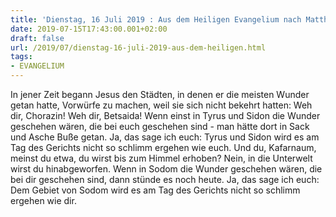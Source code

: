 ```yaml
---
title: 'Dienstag, 16 Juli 2019 : Aus dem Heiligen Evangelium nach Matthäus - Mt 11,20-24.'
date: 2019-07-15T17:43:00.001+02:00
draft: false
url: /2019/07/dienstag-16-juli-2019-aus-dem-heiligen.html
tags: 
- EVANGELIUM
---
```


In jener Zeit begann Jesus den Städten, in denen er die meisten Wunder getan hatte, Vorwürfe zu machen, weil sie sich nicht bekehrt hatten: Weh dir, Chorazin! Weh dir, Betsaida! Wenn einst in Tyrus und Sidon die Wunder geschehen wären, die bei euch geschehen sind - man hätte dort in Sack und Asche Buße getan. Ja, das sage ich euch: Tyrus und Sidon wird es am Tag des Gerichts nicht so schlimm ergehen wie euch. Und du, Kafarnaum, meinst du etwa, du wirst bis zum Himmel erhoben? Nein, in die Unterwelt wirst du hinabgeworfen. Wenn in Sodom die Wunder geschehen wären, die bei dir geschehen sind, dann stünde es noch heute. Ja, das sage ich euch: Dem Gebiet von Sodom wird es am Tag des Gerichts nicht so schlimm ergehen wie dir.